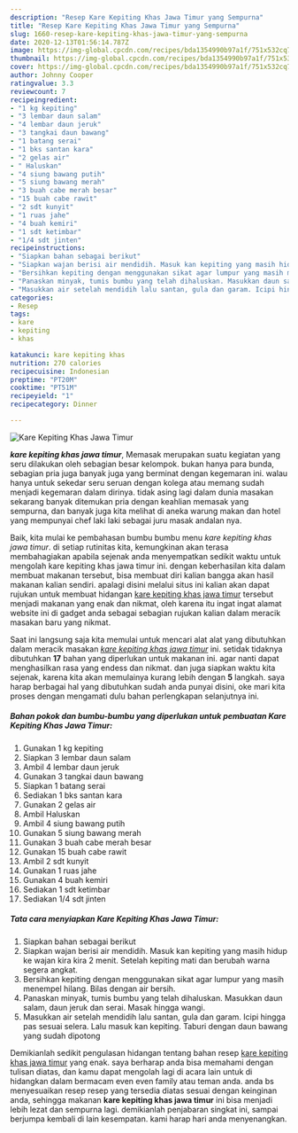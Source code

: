 ```yaml
---
description: "Resep Kare Kepiting Khas Jawa Timur yang Sempurna"
title: "Resep Kare Kepiting Khas Jawa Timur yang Sempurna"
slug: 1660-resep-kare-kepiting-khas-jawa-timur-yang-sempurna
date: 2020-12-13T01:56:14.787Z
image: https://img-global.cpcdn.com/recipes/bda1354990b97a1f/751x532cq70/kare-kepiting-khas-jawa-timur-foto-resep-utama.jpg
thumbnail: https://img-global.cpcdn.com/recipes/bda1354990b97a1f/751x532cq70/kare-kepiting-khas-jawa-timur-foto-resep-utama.jpg
cover: https://img-global.cpcdn.com/recipes/bda1354990b97a1f/751x532cq70/kare-kepiting-khas-jawa-timur-foto-resep-utama.jpg
author: Johnny Cooper
ratingvalue: 3.3
reviewcount: 7
recipeingredient:
- "1 kg kepiting"
- "3 lembar daun salam"
- "4 lembar daun jeruk"
- "3 tangkai daun bawang"
- "1 batang serai"
- "1 bks santan kara"
- "2 gelas air"
- " Haluskan"
- "4 siung bawang putih"
- "5 siung bawang merah"
- "3 buah cabe merah besar"
- "15 buah cabe rawit"
- "2 sdt kunyit"
- "1 ruas jahe"
- "4 buah kemiri"
- "1 sdt ketimbar"
- "1/4 sdt jinten"
recipeinstructions:
- "Siapkan bahan sebagai berikut"
- "Siapkan wajan berisi air mendidih. Masuk kan kepiting yang masih hidup ke wajan kira kira 2 menit. Setelah kepiting mati dan berubah warna segera angkat."
- "Bersihkan kepiting dengan menggunakan sikat agar lumpur yang masih menempel hilang. Bilas dengan air bersih."
- "Panaskan minyak, tumis bumbu yang telah dihaluskan. Masukkan daun salam, daun jeruk dan serai. Masak hingga wangi."
- "Masukkan air setelah mendidih lalu santan, gula dan garam. Icipi hingga pas sesuai selera. Lalu masuk kan kepiting. Taburi dengan daun bawang yang sudah dipotong"
categories:
- Resep
tags:
- kare
- kepiting
- khas

katakunci: kare kepiting khas 
nutrition: 270 calories
recipecuisine: Indonesian
preptime: "PT20M"
cooktime: "PT51M"
recipeyield: "1"
recipecategory: Dinner

---
```



![Kare Kepiting Khas Jawa Timur](https://img-global.cpcdn.com/recipes/bda1354990b97a1f/751x532cq70/kare-kepiting-khas-jawa-timur-foto-resep-utama.jpg)

<b><i>kare kepiting khas jawa timur</i></b>, Memasak merupakan suatu kegiatan yang seru dilakukan oleh sebagian besar kelompok. bukan hanya para bunda, sebagian pria juga banyak juga yang berminat dengan kegemaran ini. walau hanya untuk sekedar seru seruan dengan kolega atau memang sudah menjadi kegemaran dalam dirinya. tidak asing lagi dalam dunia masakan sekarang banyak ditemukan pria dengan keahlian memasak yang sempurna, dan banyak juga kita melihat di aneka warung makan dan hotel yang mempunyai chef laki laki sebagai juru masak andalan nya.

Baik, kita mulai ke pembahasan bumbu bumbu menu <i>kare kepiting khas jawa timur</i>. di setiap rutinitas kita, kemungkinan akan terasa membahagiakan apabila sejenak anda menyempatkan sedikit waktu untuk mengolah kare kepiting khas jawa timur ini. dengan keberhasilan kita dalam membuat makanan tersebut, bisa membuat diri kalian bangga akan hasil makanan kalian sendiri. apalagi disini melalui situs ini kalian akan dapat rujukan untuk membuat hidangan <u>kare kepiting khas jawa timur</u> tersebut menjadi makanan yang enak dan nikmat, oleh karena itu ingat ingat alamat website ini di gadget anda sebagai sebagian rujukan kalian dalam meracik masakan baru yang nikmat.




Saat ini langsung saja kita memulai untuk mencari alat alat yang dibutuhkan dalam meracik masakan <u><i>kare kepiting khas jawa timur</i></u> ini. setidak tidaknya dibutuhkan <b>17</b> bahan yang diperlukan untuk makanan ini. agar nanti dapat menghasilkan rasa yang endess dan nikmat. dan juga siapkan waktu kita sejenak, karena kita akan memulainya kurang lebih dengan <b>5</b> langkah. saya harap berbagai hal yang dibutuhkan sudah anda punyai disini, oke mari kita proses dengan mengamati dulu bahan perlengkapan selanjutnya ini.

<!--inarticleads1-->

##### Bahan pokok dan bumbu-bumbu yang diperlukan untuk pembuatan Kare Kepiting Khas Jawa Timur:

1. Gunakan 1 kg kepiting
1. Siapkan 3 lembar daun salam
1. Ambil 4 lembar daun jeruk
1. Gunakan 3 tangkai daun bawang
1. Siapkan 1 batang serai
1. Sediakan 1 bks santan kara
1. Gunakan 2 gelas air
1. Ambil  Haluskan
1. Ambil 4 siung bawang putih
1. Gunakan 5 siung bawang merah
1. Gunakan 3 buah cabe merah besar
1. Gunakan 15 buah cabe rawit
1. Ambil 2 sdt kunyit
1. Gunakan 1 ruas jahe
1. Gunakan 4 buah kemiri
1. Sediakan 1 sdt ketimbar
1. Sediakan 1/4 sdt jinten




<!--inarticleads2-->

##### Tata cara menyiapkan Kare Kepiting Khas Jawa Timur:

1. Siapkan bahan sebagai berikut
1. Siapkan wajan berisi air mendidih. Masuk kan kepiting yang masih hidup ke wajan kira kira 2 menit. Setelah kepiting mati dan berubah warna segera angkat.
1. Bersihkan kepiting dengan menggunakan sikat agar lumpur yang masih menempel hilang. Bilas dengan air bersih.
1. Panaskan minyak, tumis bumbu yang telah dihaluskan. Masukkan daun salam, daun jeruk dan serai. Masak hingga wangi.
1. Masukkan air setelah mendidih lalu santan, gula dan garam. Icipi hingga pas sesuai selera. Lalu masuk kan kepiting. Taburi dengan daun bawang yang sudah dipotong




Demikianlah sedikit pengulasan hidangan tentang bahan resep <u>kare kepiting khas jawa timur</u> yang enak. saya berharap anda bisa memahami dengan tulisan diatas, dan kamu dapat mengolah lagi di acara lain untuk di hidangkan dalam bermacam even even family atau teman anda. anda bs menyesuaikan resep resep yang tersedia diatas sesuai dengan keinginan anda, sehingga makanan <b>kare kepiting khas jawa timur</b> ini bisa menjadi lebih lezat dan sempurna lagi. demikianlah penjabaran singkat ini, sampai berjumpa kembali di lain kesempatan. kami harap hari anda menyenangkan.
